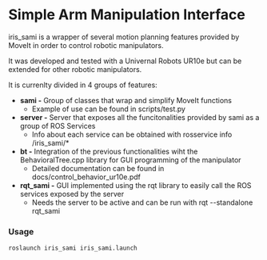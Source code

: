 # Simple Arm Manipulation Interface

iris_sami is a wrapper of several motion planning features provided by MoveIt in order to control robotic manipulators.

It was developed and tested with a Univernal Robots UR10e but can be extended for other robotic manipulators.

It is currenlty divided in 4 groups of features:

- **sami -** Group of classes that wrap and simplify MoveIt functions
  - Example of use can be found in scripts/test.py
- **server -** Server that exposes all the funcitonalities provided by sami as a group of ROS Services
  - Info about each service can be obtained with rosservice info /iris_sami/*
- **bt -** Integration of the previous functionalities wiht the BehavioralTree.cpp library for GUI programming of the manipulator
  - Detailed documentation can be found in docs/control_behavior_ur10e.pdf
- **rqt_sami -** GUI implemented using the rqt library to easily call the ROS services exposed by the server
  - Needs the server to be active and can be run with rqt --standalone rqt_sami

### Usage

`roslaunch iris_sami iris_sami.launch`

